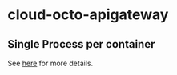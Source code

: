 # cloud-octo-apigateway

## Single Process per container

See [here](https://fastapi.tiangolo.com/deployment/docker/) for more details.